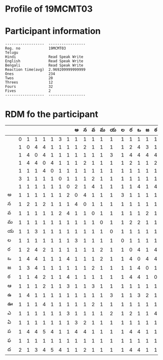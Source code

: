 
Profile of 19MCMT03
===================

# Participant information



```
------------------  -----------------
Reg. no             19MCMT03
Telugu
Hindi               Read Speak Write
English             Read Speak Write
Bengali             Read Speak Write
Reaction time(avg)  2.969209999999999
Ones                234
Twos                20
Threes              12
Fours               32
Fives               2
------------------  -----------------
```  

# RDM fo the participant
  
  
|     |     |     |     |     |     |     |     |   అ |   న |   వ |   మ |   య |   ల |   ర |   ఒ |   జ |   ఠ |   ఆ |   ఉ |   ఊ |   ఎ |   ఏ |   ప |   ఫ |   ద |
|-----|-----|-----|-----|-----|-----|-----|-----|-----|-----|-----|-----|-----|-----|-----|-----|-----|-----|-----|-----|-----|-----|-----|-----|-----|-----|
|     |   0 |   1 |   1 |   1 |   1 |   3 |   1 |   1 |   1 |   1 |   1 |   1 |   1 |   1 |   1 |   1 |   1 |   1 |   1 |   1 |   1 |   1 |   1 |   1 |   2 |
|     |   1 |   0 |   4 |   4 |   1 |   1 |   1 |   1 |   2 |   1 |   1 |   1 |   1 |   2 |   4 |   3 |   1 |   1 |   4 |   1 |   1 |   1 |   4 |   1 |   1 |
|     |   1 |   4 |   0 |   4 |   1 |   1 |   1 |   1 |   1 |   1 |   1 |   3 |   1 |   4 |   4 |   4 |   4 |   1 |   1 |   1 |   1 |   1 |   4 |   1 |   3 |
|     |   1 |   4 |   4 |   0 |   4 |   1 |   1 |   1 |   2 |   1 |   1 |   1 |   1 |   2 |   1 |   1 |   2 |   2 |   1 |   4 |   1 |   1 |   5 |   1 |   4 |
|     |   1 |   1 |   1 |   4 |   0 |   1 |   1 |   1 |   1 |   1 |   1 |   1 |   1 |   1 |   1 |   1 |   1 |   1 |   1 |   1 |   1 |   1 |   4 |   1 |   5 |
|     |   3 |   1 |   1 |   1 |   1 |   0 |   1 |   1 |   1 |   2 |   1 |   1 |   1 |   1 |   1 |   1 |   1 |   1 |   1 |   1 |   1 |   1 |   1 |   1 |   4 |
|     |   1 |   1 |   1 |   1 |   1 |   1 |   0 |   2 |   1 |   4 |   1 |   1 |   1 |   1 |   4 |   1 |   4 |   3 |   1 |   1 |   3 |   1 |   1 |   1 |   1 |
| అ   |   1 |   1 |   1 |   1 |   1 |   1 |   2 |   0 |   4 |   1 |   1 |   1 |   3 |   1 |   1 |   1 |   1 |   1 |   1 |   1 |   1 |   3 |   4 |   1 |   1 |
| న   |   1 |   2 |   1 |   2 |   1 |   1 |   1 |   4 |   0 |   1 |   1 |   1 |   1 |   1 |   1 |   1 |   1 |   1 |   1 |   1 |   1 |   2 |   4 |   1 |   2 |
| వ   |   1 |   1 |   1 |   1 |   1 |   2 |   4 |   1 |   1 |   0 |   1 |   1 |   1 |   1 |   1 |   2 |   1 |   3 |   1 |   2 |   1 |   1 |   1 |   1 |   1 |
| మ   |   1 |   1 |   1 |   1 |   1 |   1 |   1 |   1 |   1 |   1 |   0 |   1 |   1 |   2 |   2 |   1 |   1 |   1 |   1 |   1 |   1 |   1 |   1 |   1 |   1 |
| య   |   1 |   1 |   3 |   1 |   1 |   1 |   1 |   1 |   1 |   1 |   1 |   0 |   1 |   1 |   1 |   1 |   1 |   1 |   3 |   1 |   2 |   1 |   1 |   1 |   1 |
| ల   |   1 |   1 |   1 |   1 |   1 |   1 |   1 |   3 |   1 |   1 |   1 |   1 |   0 |   1 |   1 |   1 |   1 |   1 |   1 |   1 |   1 |   1 |   1 |   1 |   1 |
| ర   |   1 |   2 |   4 |   2 |   1 |   1 |   1 |   1 |   1 |   1 |   2 |   1 |   1 |   0 |   4 |   1 |   4 |   1 |   1 |   1 |   2 |   1 |   4 |   1 |   4 |
| ఒ   |   1 |   4 |   4 |   1 |   1 |   1 |   4 |   1 |   1 |   1 |   2 |   1 |   1 |   4 |   0 |   4 |   4 |   1 |   3 |   1 |   1 |   1 |   4 |   1 |   4 |
| జ   |   1 |   3 |   4 |   1 |   1 |   1 |   1 |   1 |   1 |   2 |   1 |   1 |   1 |   1 |   4 |   0 |   1 |   1 |   2 |   1 |   1 |   1 |   1 |   1 |   1 |
| ఠ   |   1 |   1 |   4 |   2 |   1 |   1 |   4 |   1 |   1 |   1 |   1 |   1 |   1 |   4 |   4 |   1 |   0 |   1 |   1 |   1 |   4 |   1 |   1 |   1 |   1 |
| ఆ   |   1 |   1 |   1 |   2 |   1 |   1 |   3 |   1 |   1 |   3 |   1 |   1 |   1 |   1 |   1 |   1 |   1 |   0 |   2 |   1 |   1 |   1 |   1 |   3 |   1 |
| ఉ   |   1 |   4 |   1 |   1 |   1 |   1 |   1 |   1 |   1 |   1 |   1 |   3 |   1 |   1 |   3 |   2 |   1 |   2 |   0 |   1 |   1 |   1 |   1 |   1 |   1 |
| ఊ   |   1 |   1 |   1 |   4 |   1 |   1 |   1 |   1 |   1 |   2 |   1 |   1 |   1 |   1 |   1 |   1 |   1 |   1 |   1 |   0 |   1 |   1 |   1 |   1 |   2 |
| ఎ   |   1 |   1 |   1 |   1 |   1 |   1 |   3 |   1 |   1 |   1 |   1 |   2 |   1 |   2 |   1 |   1 |   4 |   1 |   1 |   1 |   0 |   1 |   1 |   1 |   1 |
| ఏ   |   1 |   1 |   1 |   1 |   1 |   1 |   1 |   3 |   2 |   1 |   1 |   1 |   1 |   1 |   1 |   1 |   1 |   1 |   1 |   1 |   1 |   0 |   1 |   1 |   1 |
| ప   |   1 |   4 |   4 |   5 |   4 |   1 |   1 |   4 |   4 |   1 |   1 |   1 |   1 |   4 |   4 |   1 |   1 |   1 |   1 |   1 |   1 |   1 |   0 |   1 |   4 |
| ఫ   |   1 |   1 |   1 |   1 |   1 |   1 |   1 |   1 |   1 |   1 |   1 |   1 |   1 |   1 |   1 |   1 |   1 |   3 |   1 |   1 |   1 |   1 |   1 |   0 |   1 |
| ద   |   2 |   1 |   3 |   4 |   5 |   4 |   1 |   1 |   2 |   1 |   1 |   1 |   1 |   4 |   4 |   1 |   1 |   1 |   1 |   2 |   1 |   1 |   4 |   1 |   0 |